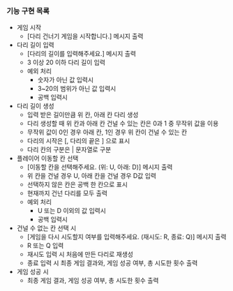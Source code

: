 ### 기능 구현 목록

- 게임 시작
    - [다리 건너기 게임을 시작합니다.] 메시지 출력
- 다리 길이 입력
    - [다리의 길이를 입력해주세요.] 메시지 출력
    - 3 이상 20 이하 다리 길이 입력
    - 예외 처리
        - 숫자가 아닌 값 입력시
        - 3~20의 범위가 아닌 값 입력시
        - 공백 입력시
- 다리 길이 생성
    - 입력 받은 길이만큼 위 칸, 아래 칸 다리 생성
    - 다리 생성할 때 위 칸과 아래 칸 건널 수 있는 칸은 0과 1 중 무작위 값을 이용
    - 무작위 값이 0인 경우 아래 칸, 1인 경우 위 칸이 건널 수 있는 칸
    - 다리의 시작은 [, 다리의 끝은 ] 으로 표시
    - 다리 칸의 구분은 | 문자열로 구분
- 플레이어 이동할 칸 선택
    - [이동할 칸을 선택해주세요. (위: U, 아래: D)] 메시지 출력
    - 위 칸을 건널 경우 U, 아래 칸을 건널 경우 D값 입력
    - 선택하지 않은 칸은 공백 한 칸으로 표시
    - 현재까지 건넌 다리를 모두 출력
    - 예외 처리
        - U 또는 D 이외의 값 입력시
        - 공백 입력시
- 건널 수 없는 칸 선택 시
    - [게임을 다시 시도할지 여부를 입력해주세요. (재시도: R, 종료: Q)] 메시지 출력
    - R 또는 Q 입력
    - 재시도 입력 시 처음에 만든 다리로 재생성
    - 종료 입력 시 최종 게임 결과와, 게임 성공 여부, 총 시도한 횟수 출력
- 게임 성공 시
    - 최종 게임 결과, 게임 성공 여부, 총 시도한 횟수 출력